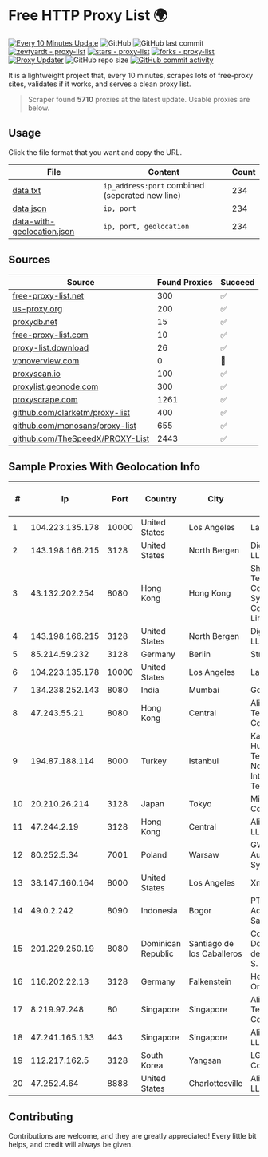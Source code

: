
# Free HTTP Proxy List 🌍

[![Every 10 Minutes Update](https://github.com/mertguvencli/http-proxy-list/actions/workflows/main.yml/badge.svg?branch=main)](https://github.com/mertguvencli/http-proxy-list/actions/workflows/main.yml)
![GitHub](https://img.shields.io/github/license/mertguvencli/http-proxy-list)
![GitHub last commit](https://img.shields.io/github/last-commit/mertguvencli/http-proxy-list)
[![zevtyardt - proxy-list](https://img.shields.io/static/v1?label=zevtyardt&message=proxy-list&color=blue&logo=github)](https://github.com/zevtyardt/proxy-list "Go to GitHub repo")
[![stars - proxy-list](https://img.shields.io/github/stars/zevtyardt/proxy-list?style=social)](https://github.com/zevtyardt/proxy-list)
[![forks - proxy-list](https://img.shields.io/github/forks/zevtyardt/proxy-list?style=social)](https://github.com/zevtyardt/proxy-list)
[![Proxy Updater](https://github.com/zevtyardt/proxy-list/workflows/Proxy%20Updater/badge.svg)](https://github.com/zevtyardt/proxy-list/actions?query=workflow:"Proxy+Updater")
![GitHub repo size](https://img.shields.io/github/repo-size/zevtyardt/proxy-list)
[![GitHub commit activity](https://img.shields.io/github/commit-activity/m/zevtyardt/proxy-list?logo=commits)](https://github.com/zevtyardt/proxy-list/commits/main)

It is a lightweight project that, every 10 minutes, scrapes lots of free-proxy sites, validates if it works, and serves a clean proxy list.

> Scraper found **5710** proxies at the latest update. Usable proxies are below.

## Usage

Click the file format that you want and copy the URL.

|File|Content|Count|
|----|-------|-----|
|[data.txt](https://raw.githubusercontent.com/mertguvencli/http-proxy-list/main/proxy-list/data.txt)|`ip_address:port` combined (seperated new line)|234|
|[data.json](https://raw.githubusercontent.com/mertguvencli/http-proxy-list/main/proxy-list/data.json)|`ip, port`|234|
|[data-with-geolocation.json](https://raw.githubusercontent.com/mertguvencli/http-proxy-list/main/proxy-list/data-with-geolocation.json)|`ip, port, geolocation`|234|

## Sources

|Source|Found Proxies|Succeed|
|------|-------------|-------|
|[free-proxy-list.net](https://free-proxy-list.net)|300|✅|
|[us-proxy.org](https://www.us-proxy.org)|200|✅|
|[proxydb.net](http://proxydb.net)|15|✅|
|[free-proxy-list.com](https://free-proxy-list.com/?page=&port=&type%5B%5D=http&type%5B%5D=https&up_time=0&search=Search)|10|✅|
|[proxy-list.download](https://www.proxy-list.download/HTTP)|26|✅|
|[vpnoverview.com](https://vpnoverview.com/privacy/anonymous-browsing/free-proxy-servers)|0|🚫|
|[proxyscan.io](https://www.proxyscan.io)|100|✅|
|[proxylist.geonode.com](https://proxylist.geonode.com/api/proxy-list?limit=300&page=1&sort_by=lastChecked&sort_type=desc&protocols=http,https)|300|✅|
|[proxyscrape.com](https://api.proxyscrape.com/v2/?request=displayproxies&protocol=http&timeout=10000&country=all&ssl=all&anonymity=all)|1261|✅|
|[github.com/clarketm/proxy-list](https://raw.githubusercontent.com/clarketm/proxy-list/master/proxy-list-raw.txt)|400|✅|
|[github.com/monosans/proxy-list](https://raw.githubusercontent.com/monosans/proxy-list/main/proxies/http.txt)|655|✅|
|[github.com/TheSpeedX/PROXY-List](https://raw.githubusercontent.com/TheSpeedX/PROXY-List/master/http.txt)|2443|✅|


## Sample Proxies With Geolocation Info

|#|Ip|Port|Country|City|Internet Service Provider|
|-|--|----|-------|----|-------------------------|
|1|104.223.135.178|10000|United States|Los Angeles|LayerHost|
|2|143.198.166.215|3128|United States|North Bergen|DigitalOcean, LLC|
|3|43.132.202.254|8080|Hong Kong|Hong Kong|Shenzhen Tencent Computer Systems Company Limited|
|4|143.198.166.215|3128|United States|North Bergen|DigitalOcean, LLC|
|5|85.214.59.232|3128|Germany|Berlin|Strato AG|
|6|104.223.135.178|10000|United States|Los Angeles|LayerHost|
|7|134.238.252.143|8080|India|Mumbai|Google LLC|
|8|47.243.55.21|8080|Hong Kong|Central|Alibaba (US) Technology Co., Ltd.|
|9|194.87.188.114|8000|Turkey|Istanbul|Kadir Huseyin Tezcan Nosspeed Internet Teknolojileri|
|10|20.210.26.214|3128|Japan|Tokyo|Microsoft Corporation|
|11|47.244.2.19|3128|Hong Kong|Central|Alibaba.com LLC|
|12|80.252.5.34|7001|Poland|Warsaw|GWNET Autonomus System|
|13|38.147.160.164|8000|United States|Los Angeles|Xnnet LLC|
|14|49.0.2.242|8090|Indonesia|Bogor|PT Usaha Adi Sanggoro|
|15|201.229.250.19|8080|Dominican Republic|Santiago de los Caballeros|Compañía Dominicana de Teléfonos S. A.|
|16|116.202.22.13|3128|Germany|Falkenstein|Hetzner Online GmbH|
|17|8.219.97.248|80|Singapore|Singapore|Alibaba (US) Technology Co., Ltd.|
|18|47.241.165.133|443|Singapore|Singapore|Alibaba.com LLC|
|19|112.217.162.5|3128|South Korea|Yangsan|LG DACOM Corporation|
|20|47.252.4.64|8888|United States|Charlottesville|Alibaba.com LLC|



## Contributing

Contributions are welcome, and they are greatly appreciated! Every
little bit helps, and credit will always be given.

